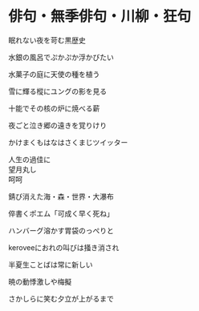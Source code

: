 # 俳句・無季俳句・川柳・狂句

眠れない夜を苛む黒歴史

水銀の風呂でぷかぷか浮かびたい

水菓子の庭に天使の種を植う

雪に輝る樅にユングの影を見る

十能でその核の炉に焼べる薪

夜ごと泣き郷の遠きを覚りけり

かけまくもはなはさくまじツイッター

人生の過佳に  
望月丸し  
呵呵

錆び消えた海・森・世界・大瀑布

倅書くポエム「可成く早く死ね」

ハンバーグ溶かす胃袋のっぺりと

keroveeにおれの叫びは掻き消され

半夏生ことばは常に新しい

暁の動悸激しや梅擬

さかしらに笑む夕立が上がるまで
